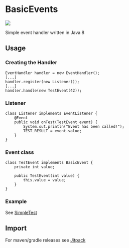 # BasicEvents
[![](https://jitpack.io/v/KarlTheBee/basicevents.svg)](https://jitpack.io/#KarlTheBee/basicevents)

Simple event handler written in Java 8

## Usage
### Creating the Handler
    EventHandler handler = new EventHandler();
    [...]
    handler.register(new Listener());
    [...]
    handler.handle(new TestEvent(42));
### Listener
    class Listener implements EventListener {
        @Event
        public void onTest(TestEvent event) {
            System.out.println("Event has been called!");
            TEST_RESULT = event.value;
        }
    }
### Event class
    class TestEvent implements BasicEvent {
        private int value;

        public TestEvent(int value) {
            this.value = value;
        }
    }


### Example
See [SimpleTest](https://github.com/KarlTheBee/basicevents/blob/master/src/test/java/de/karlthebee/basicevents/SimpleTest.java)

## Import
For maven/gradle releases see [Jitpack](https://jitpack.io/#KarlTheBee/basicevents/master)